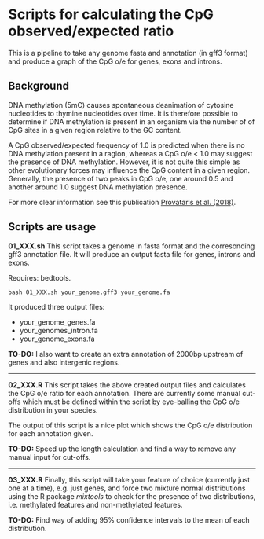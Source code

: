# Scripts for calculating the CpG observed/expected ratio 

This is a pipeline to take any genome fasta and annotation (in gff3 format) and produce a graph of the CpG o/e for genes, exons and introns. 

## Background
DNA methylation (5mC) causes spontaneous deanimation of cytosine nucleotides to thymine nucleotides over time. It is therefore possible to determine if DNA methylation is present in an organism via the number of of CpG sites in a given region relative to the GC content.

A CpG observed/expected frequency of 1.0 is predicted when there is no DNA methylation present in a ragion, whereas a CpG o/e < 1.0 may suggest the presence of DNA methylation. However, it is not quite this simple as other evolutionary forces may influence the CpG content in a given region. Generally, the presence of two peaks in CpG o/e, one around 0.5 and another around 1.0 suggest DNA methylation presence.

For more clear information see this publication [Provataris et al. (2018)](https://doi.org/10.1093/gbe/evy066).

## Scripts are usage

**01_XXX.sh**
This script takes a genome in fasta format and the corresonding gff3 annotation file. It will produce an output fasta file for genes, introns and exons.

Requires: bedtools.

<code>bash 01_XXX.sh your_genome.gff3 your_genome.fa</code>

It produced three output files:
- your_genome_genes.fa
- your_genomes_intron.fa
- your_genome_exons.fa

**TO-DO:** I also want to create an extra annotation of 2000bp upstream of genes and also intergenic regions.

----

**02_XXX.R**
This script takes the above created output files and calculates the CpG o/e ratio for each annotation. There are currently some manual cut-offs which must be defined within the script by eye-balling the CpG o/e distribution in your species. 

The output of this script is a nice plot which shows the CpG o/e distribution for each annotation given.

**TO-DO:** Speed up the length calculation and find a way to remove any manual input for cut-offs.

----

**03_XXX.R**
Finally, this script will take your feature of choice (currently just one at a time), e.g. just genes, and force two mixture normal distributions using the R package *mixtools* to check for the presence of two distributions, i.e. methylated features and non-methylated features. 

**TO-DO:** Find way of adding 95% confidence intervals to the mean of each distribution.